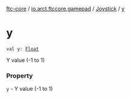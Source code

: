 [ftc-core](../../index.md) / [io.arct.ftccore.gamepad](../index.md) / [Joystick](index.md) / [y](./y.md)

# y

`val y: `[`Float`](https://kotlinlang.org/api/latest/jvm/stdlib/kotlin/-float/index.html)

Y value (-1 to 1)

### Property

`y` - Y value (-1 to 1)
